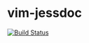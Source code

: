# vim-jessdoc

[![Build Status](https://travis-ci.org/jonbri/vim-jessdoc.svg?branch=master)](https://travis-ci.org/jonbri/vim-jessdoc)